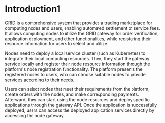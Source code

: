 # Introduction1

GRID is a comprehensive system that provides a trading marketplace for computing nodes and users, enabling automated settlement of service fees. It allows computing nodes to utilize the GRID gateway for order verification, application deployment, and other functionalities, while registering their resource information for users to select and utilize.

Nodes need to deploy a local service cluster (such as Kubernetes) to integrate their local computing resources. Then, they start the gateway service locally and register their node resource information through the platform's node registration functionality. The platform presents the registered nodes to users, who can choose suitable nodes to provide services according to their needs.

Users can select nodes that meet their requirements from the platform, create orders with the nodes, and make corresponding payments. Afterward, they can start using the node resources and deploy specific applications through the gateway API. Once the application is successfully deployed, users can access the deployed application services directly by accessing the node gateway.